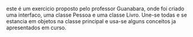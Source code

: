 este é um exercicio proposto pelo professor Guanabara, onde foi criado uma interfaco,
uma classe Pessoa e uma classe Livro. Une-se todas e se estancia em objetos na classe
principal e usa-se alguns conceitos ja apresentados em curso.